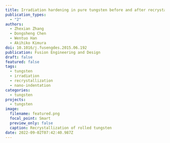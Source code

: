 ```yaml
---
title: Irradiation hardening in pure tungsten before and after recrystallization
publication_types:
  - "2"
authors:
  - Zhexian Zhang
  - Dongsheng Chen
  - Wentuo Han
  - Akihiko Kimura
doi: 10.1016/j.fusengdes.2015.06.192
publication: Fusion Engineering and Design
draft: false
featured: false
tags:
  - tungsten
  - irradiation
  - recrystallization
  - nano-indentation
categories:
  - tungsten
projects:
  - tungsten
image:
  filename: featured.png
  focal_point: Smart
  preview_only: false
  caption: Recrystallization of rolled tungsten
date: 2022-09-02T07:42:40.987Z
---
```


